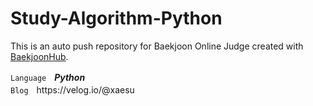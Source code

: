 # Study-Algorithm-Python
This is an auto push repository for Baekjoon Online Judge created with [BaekjoonHub](https://github.com/BaekjoonHub/BaekjoonHub).

`Language`ㅤ***Python***
<br/>
`Blog`ㅤhttps://velog.io/@xaesu
